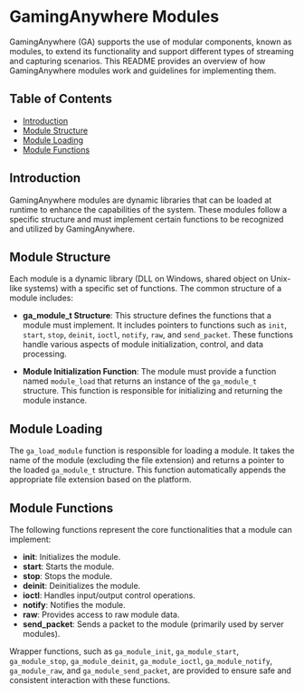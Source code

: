 # GamingAnywhere Modules

GamingAnywhere (GA) supports the use of modular components, known as modules, to extend its functionality and support different types of streaming and capturing scenarios. This README provides an overview of how GamingAnywhere modules work and guidelines for implementing them.

## Table of Contents
- [Introduction](#introduction)
- [Module Structure](#module-structure)
- [Module Loading](#module-loading)
- [Module Functions](#module-functions)

## Introduction

GamingAnywhere modules are dynamic libraries that can be loaded at runtime to enhance the capabilities of the system. These modules follow a specific structure and must implement certain functions to be recognized and utilized by GamingAnywhere.

## Module Structure

Each module is a dynamic library (DLL on Windows, shared object on Unix-like systems) with a specific set of functions. The common structure of a module includes:

- **ga_module_t Structure**: This structure defines the functions that a module must implement. It includes pointers to functions such as `init`, `start`, `stop`, `deinit`, `ioctl`, `notify`, `raw`, and `send_packet`. These functions handle various aspects of module initialization, control, and data processing.

- **Module Initialization Function**: The module must provide a function named `module_load` that returns an instance of the `ga_module_t` structure. This function is responsible for initializing and returning the module instance.

## Module Loading

The `ga_load_module` function is responsible for loading a module. It takes the name of the module (excluding the file extension) and returns a pointer to the loaded `ga_module_t` structure. This function automatically appends the appropriate file extension based on the platform.

## Module Functions

The following functions represent the core functionalities that a module can implement:

- **init**: Initializes the module.
- **start**: Starts the module.
- **stop**: Stops the module.
- **deinit**: Deinitializes the module.
- **ioctl**: Handles input/output control operations.
- **notify**: Notifies the module.
- **raw**: Provides access to raw module data.
- **send_packet**: Sends a packet to the module (primarily used by server modules).

Wrapper functions, such as `ga_module_init`, `ga_module_start`, `ga_module_stop`, `ga_module_deinit`, `ga_module_ioctl`, `ga_module_notify`, `ga_module_raw`, and `ga_module_send_packet`, are provided to ensure safe and consistent interaction with these functions.